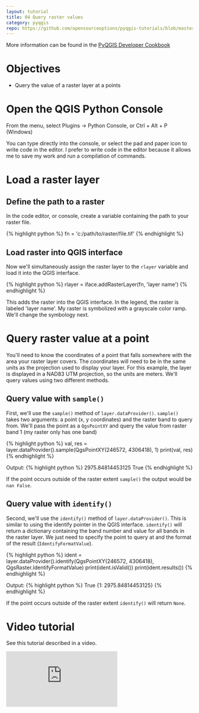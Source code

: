 ```yaml
---
layout: tutorial
title: 04 Query raster values
category: pyqgis
repo: https://github.com/opensourceoptions/pyqgis-tutorials/blob/master/04_query-raster-values.py
---
```


More information can be found in the [PyQGIS Developer Cookbook](https://docs.qgis.org/testing/en/docs/pyqgis_developer_cookbook/)

# Objectives
- Query the value of a raster layer at a points

# Open the QGIS Python Console
From the menu, select Plugins -> Python Console, or Ctrl + Alt + P (Windows)

You can type directly into the console, or select the pad and paper icon to
write code in the editor. I prefer to write code in the editor because
it allows me to save my work and run a compilation of commands.

# Load a raster layer

## Define the path to a raster
In the code editor, or console, create a variable containing the path to your
raster file.

{% highlight python %}
fn = 'c:/path/to/raster/file.tif'
{% endhighlight %}

## Load raster into QGIS interface
Now we'll simultaneously assign the raster layer to the `rlayer` variable and
load it into the QGIS interface.

{% highlight python %}
rlayer = iface.addRasterLayer(fn, 'layer name')
{% endhighlight %}

This adds the raster into the QGIS interface. In the legend, the raster is
labeled 'layer name'. My raster is symbolized with a grayscale color ramp.
We'll change the symbology next.

# Query raster value at a point
You'll need to know the coordinates of a point that falls somewhere with the area your raster layer covers. The coordinates will need to be in the same units as the projection used to display your layer. For this example, the layer is displayed in a NAD83 UTM projection, so the units are meters. We'll query values using two different methods.

## Query value with `sample()`
First, we'll use the `sample()` method of `layer.dataProvider()`. `sample()` takes two arguments: a point (x, y coordinates) and the raster band to query from. We'll pass the point as a `QgsPointXY` and query the value from raster band 1 (my raster only has one band)

{% highlight python %}
val, res = layer.dataProvider().sample(QgsPointXY(246572, 4306418), 1)
print(val, res)
{% endhighlight %}

Output:
{% highlight python %}
2975.84814453125 True
{% endhighlight %}

If the point occurs outside of the raster extent `sample()` the output would be `nan False`.

## Query value with `identify()`
Second, we'll use the `identify()` method of `layer.dataProvider()`. This is similar to using the identify pointer in the QGIS interface. `identify()` will return a dictionary containing the band number and value for all bands in the raster layer. We just need to specify the point to query at and the format of the result (`IdentifyFormatValue`).

{% highlight python %}
ident = layer.dataProvider().identify(QgsPointXY(246572, 4306418), QgsRaster.IdentifyFormatValue)
print(ident.isValid())
print(ident.results())
{% endhighlight %}

Output:
{% highlight python %}
True
{1: 2975.84814453125}
{% endhighlight %}

If the point occurs outside of the raster extent `identify()` will return `None`.

# Video tutorial
See this tutorial described in a video.

<div class="intrinsic-container intrinsic-container-ws"><iframe src="https://www.youtube.com/embed/aemGjVwBGzQ" frameborder="0" allowfullscreen></iframe></div>

